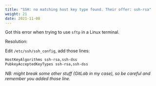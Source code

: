 ```yaml
---
title: "SSH: no matching host key type found. Their offer: ssh-rsa"
weight: 21
date: 2021-11-08
---
```


Got this error when trying to use `sftp` in a Linux terminal.

Resolution:

Edit `/etc/ssh/ssh_config`, add those lines:

```bash
HostKeyAlgorithms ssh-rsa,ssh-dss
PubkeyAcceptedKeyTypes ssh-rsa,ssh-dss
```

_NB: might break some other stuff (GitLab in my case), so be careful and remember you added those line._